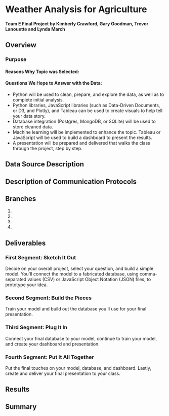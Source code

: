 # Weather Analysis for Agriculture

#### Team E Final Project by Kimberly Crawford, Gary Goodman, Trevor Lanouette and Lynda March

## Overview

### Purpose

#### Reasons Why Topic was Selected:

#### Questions We Hope to Answer with the Data:

- Python will be used to clean, prepare, and explore the data, as well as to complete initial analysis. 
- Python libraries, JavaScript libraries (such as Data-Driven Documents, or D3, and Plotly), and Tableau can be used to create visuals to help tell your data story.
- Database integration (Postgres, MongoDB, or SQLite) will be used to store cleaned data. 
- Machine learning will be implemented to enhance the topic. Tableau or JavaScript will be used to build a dashboard to present the results. 
- A presentation will be prepared and delivered that walks the class through the project, step by step.

## Data Source Description

## Description of Communication Protocols

## Branches

1)

2)

3)

4)


## Deliverables

### First Segment: Sketch It Out

Decide on your overall project, select your question, and build a simple model. You'll connect the model to a fabricated database, using comma-separated values (CSV) or JavaScript Object Notation (JSON) files, to prototype your idea.

### Second Segment: Build the Pieces

Train your model and build out the database you'll use for your final presentation.

### Third Segment: Plug It In

Connect your final database to your model, continue to train your model, and create your dashboard and presentation.

### Fourth Segment: Put It All Together

Put the final touches on your model, database, and dashboard. Lastly, create and deliver your final presentation to your class.

## Results

## Summary